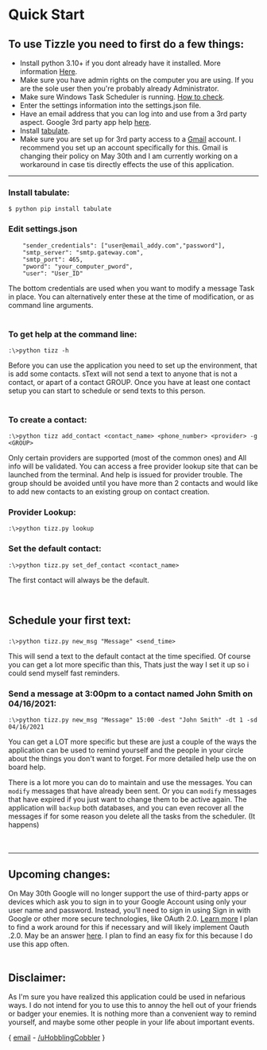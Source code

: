 
# Quick Start

## To use Tizzle you need to first do a few things:
- Install python 3.10+ if you dont already have it installed. More information [Here](https://www.python.org/downloads/).
- Make sure you have admin rights on the computer you are using. If you are the sole user then you're probably already Administrator.
- Make sure Windows Task Scheduler is running. [How to check](https://www.minitool.com/news/fix-task-scheduler-not-running-windows-10.html).
- Enter the settings information into the settings.json file.
- Have an email address that you can log into and use from a 3rd party aspect. Google 3rd party app help [here](https://support.google.com/accounts/answer/185833?hl=en).
- Install [tabulate](https://pypi.org/project/tabulate/).
- Make sure you are set up for 3rd party access to a [Gmail](www.gmail.com) account. I recommend you set up an account specifically for this. Gmail  is changing their policy on May 30th and I am currently working on a workaround in case tis directly effects the use of this application. 
___
### Install tabulate:
```
$ python pip install tabulate
```

### Edit settings.json
```
    "sender_credentials": ["user@email_addy.com","password"],
    "smtp_server": "smtp.gateway.com",
    "smtp_port": 465,
    "pword": "your_computer_pword",
    "user": "User_ID"
```    

The bottom credentials are used when you want to modify a message Task in place. You can alternatively enter these at the time of modification, or as command line arguments.
<br>
<br>

### To get help at the command line:
 ```
 :\>python tizz -h
 ```
 
Before you can use the application you need to set up the environment, that is add some contacts. sText will not send a text to anyone that is not a contact, or apart of a contact GROUP.  Once you have at least one contact setup you can start to schedule or send texts to this person.
<br>
<br>

 ### To create a contact:
```
:\>python tizz add_contact <contact_name> <phone_number> <provider> -g <GROUP>
```
Only certain providers are supported (most of the common ones) and All info will be validated. You can access a free provider lookup site that can be launched from the terminal. And help is issued for provider trouble. The group should be avoided until you have more than 2 contacts and would like to add new contacts to an existing group on contact creation.
### Provider Lookup:
```
:\>python tizz.py lookup
```
### Set the default contact:
```
:\>python tizz.py set_def_contact <contact_name>
```
The first contact will always be the default. 

<br>

 ## Schedule your first text:
 ### 
 ```
 :\>python tizz.py new_msg "Message" <send_time> 
 ```
 This will send a text to the default contact at the time specified. Of course you can get a lot more specific than this, Thats just the way I set it up so i could send myself fast reminders.
 ### Send a message at 3:00pm to a contact named John Smith on 04/16/2021:
 ```
 :\>python tizz.py new_msg "Message" 15:00 -dest "John Smith" -dt 1 -sd 04/16/2021
 ```

You can get a LOT more specific but these are just a couple of the ways the application can be used to remind yourself and the people in your circle about the things you don't want to forget. For more detailed help use the on board help.

There is a lot more you can do to maintain and use the messages. You can `modify` messages that have already been sent. Or you can `modify` messages that have expired if you just want to change them to be active again. The application will `backup` both databases, and you can even recover all the messages if for some reason you delete all the tasks from the scheduler. (It happens) 
<br>
<br>
<br>
___

## Upcoming changes:
On May 30th 
Google will no longer support the use of third-party apps or devices which ask you to sign in to your Google Account using only your user name and password. Instead, you’ll need to sign in using Sign in with Google or other more secure technologies, like OAuth 2.0. [Learn more](https://accounts.google.com/AccountChooser?Email=ddc.dev.python@gmail.com&continue=https://support.google.com/accounts/answer/6010255?rfn%3D1646361360139%26anexp%3Dnret-fa)
I plan to find a work around for this if necessary and will likely implement Oauth .2.0. May be an answer [here](https://localcoder.org/python-smtplib-is-sending-mail-via-gmail-using-oauth2-possible). I plan to find an easy fix for this because I do use this app often.
<br>
<br>
## Disclaimer:
As I'm sure you have realized this application could be used in nefarious ways. I do not intend for you to use this to annoy the hell out of your friends or badger your enemies. It is nothing more than a convenient way to remind yourself, and maybe some other people in your life about important events. 

{ [email](gen.disarray@outlook.com) - [/uHobblingCobbler](https://www.reddit.com/user/HobblingCobbler/) }